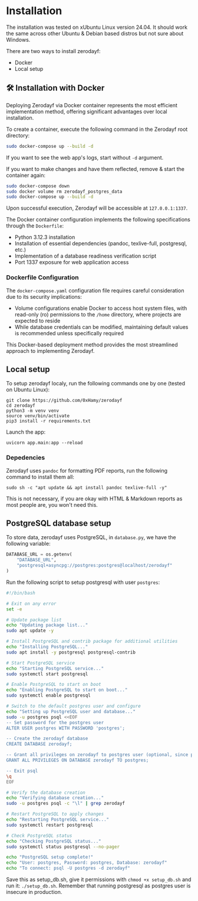 # Installation
The installation was tested on xUbuntu Linux version 24.04. It should work the same across other Ubuntu & Debian based distros but not sure about Windows. 

There are two ways to install zerodayf: 
- Docker
- Local setup


## 🛠️ Installation with Docker
Deploying Zerodayf via Docker container represents the most efficient implementation method, offering significant advantages over local installation.

To create a container, execute the following command in the Zerodayf root directory:
```bash
sudo docker-compose up --build -d
```

If you want to see the web app's logs, start without `-d` argument.

If you want to make changes and have them reflected, remove & start the container again:
```bash
sudo docker-compose down
sudo docker volume rm zerodayf_postgres_data
sudo docker-compose up --build -d
```

Upon successful execution, Zerodayf will be accessible at `127.0.0.1:1337`. 

The Docker container configuration implements the following specifications through the `Dockerfile`:
- Python 3.12.3 installation
- Installation of essential dependencies (pandoc, texlive-full, postgresql, etc.)
- Implementation of a database readiness verification script
- Port 1337 exposure for web application access


### Dockerfile Configuration
The `docker-compose.yaml` configuration file requires careful consideration due to its security implications:
- Volume configurations enable Docker to access host system files, with read-only (ro) permissions to the `/home` directory, where projects are expected to reside
- While database credentials can be modified, maintaining default values is recommended unless specifically required

This Docker-based deployment method provides the most streamlined approach to implementing Zerodayf.


## Local setup
To setup zerodayf localy, run the following commands one by one (tested on Ubuntu Linux):
```
git clone https://github.com/0xHamy/zerodayf
cd zerodayf
python3 -m venv venv
source venv/bin/activate
pip3 install -r requirements.txt 
```

Launch the app:
```
uvicorn app.main:app --reload
```

### Depedencies 
Zerodayf uses `pandoc` for formatting PDF reports, run the following command to install them all:
```
sudo sh -c "apt update && apt install pandoc texlive-full -y"
```

This is not necessary, if you are okay with HTML & Markdown reports as most people are, you won't need this. 


## PostgreSQL database setup
To store data, zerodayf uses PostgreSQL, in `database.py`, we have the following variable:
```py
DATABASE_URL = os.getenv(
    "DATABASE_URL",
    "postgresql+asyncpg://postgres:postgres@localhost/zerodayf"
)
```

Run the following script to setup postgresql with user `postgres`:
```bash
#!/bin/bash

# Exit on any error
set -e

# Update package list
echo "Updating package list..."
sudo apt update -y

# Install PostgreSQL and contrib package for additional utilities
echo "Installing PostgreSQL..."
sudo apt install -y postgresql postgresql-contrib

# Start PostgreSQL service
echo "Starting PostgreSQL service..."
sudo systemctl start postgresql

# Enable PostgreSQL to start on boot
echo "Enabling PostgreSQL to start on boot..."
sudo systemctl enable postgresql

# Switch to the default postgres user and configure
echo "Setting up PostgreSQL user and database..."
sudo -u postgres psql <<EOF
-- Set password for the postgres user
ALTER USER postgres WITH PASSWORD 'postgres';

-- Create the zerodayf database
CREATE DATABASE zerodayf;

-- Grant all privileges on zerodayf to postgres user (optional, since postgres is superuser)
GRANT ALL PRIVILEGES ON DATABASE zerodayf TO postgres;

-- Exit psql
\q
EOF

# Verify the database creation
echo "Verifying database creation..."
sudo -u postgres psql -c "\l" | grep zerodayf

# Restart PostgreSQL to apply changes
echo "Restarting PostgreSQL service..."
sudo systemctl restart postgresql

# Check PostgreSQL status
echo "Checking PostgreSQL status..."
sudo systemctl status postgresql --no-pager

echo "PostgreSQL setup complete!"
echo "User: postgres, Password: postgres, Database: zerodayf"
echo "To connect: psql -U postgres -d zerodayf"
```

Save this as setup_db.sh, give it permissions with `chmod +x setup_db.sh` and run it: `./setup_db.sh`. 
Remember that running postgresql as postgres user is insecure in production. 




